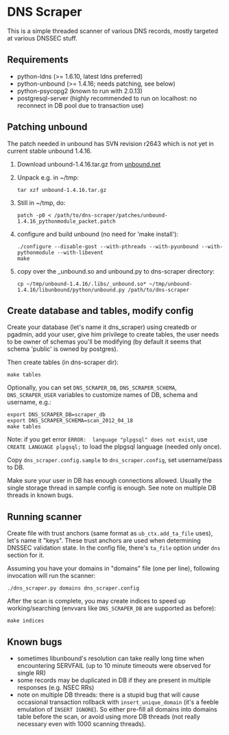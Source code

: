# DNS Scraper

This is a simple threaded scanner of various DNS records, mostly targeted at
various DNSSEC stuff.

## Requirements

* python-ldns (>= 1.6.10, latest ldns preferred)
* python-unbound (>= 1.4.16; needs patching, see below)
* python-psycopg2 (known to run with 2.0.13)
* postgresql-server (highly recommended to run on localhost: no reconnect in DB pool due to transaction use)

## Patching unbound

The patch needed in unbound has SVN revision r2643 which is not yet in current
stable unbound 1.4.16.

1. Download unbound-1.4.16.tar.gz from [unbound.net](http://unbound.net/download.html)
2. Unpack e.g. in ~/tmp: 

    `tar xzf unbound-1.4.16.tar.gz`

3. Still in ~/tmp, do: 

    `patch -p0 < /path/to/dns-scraper/patches/unbound-1.4.16_pythonmodule_packet.patch`

4. configure and build unbound (no need for 'make install'):

    `./configure --disable-gost --with-pthreads --with-pyunbound --with-pythonmodule --with-libevent`  
    `make`

5. copy over the _unbound.so and unbound.py to dns-scraper directory:

    `cp ~/tmp/unbound-1.4.16/.libs/_unbound.so* ~/tmp/unbound-1.4.16/libunbound/python/unbound.py /path/to/dns-scraper`

## Create database and tables, modify config

Create your database (let's name it dns_scraper) using createdb or pgadmin, add
your user, give him privilege to create tables, the user needs to be owner of schemas
you'll be modifying (by default it seems that schema 'public' is owned by postgres).

Then create tables (in dns-scraper dir):

    make tables

Optionally, you can set `DNS_SCRAPER_DB`, `DNS_SCRAPER_SCHEMA`,
`DNS_SCRAPER_USER` variables to customize names of DB, schema and username,
e.g.:

    export DNS_SCRAPER_DB=scraper_db
    export DNS_SCRAPER_SCHEMA=scan_2012_04_18
    make tables

Note: if you get error `ERROR:  language "plpgsql" does not exist`, use `CREATE LANGUAGE plpgsql;` to
load the plpgsql language (needed only once).

Copy `dns_scraper.config.sample` to `dns_scraper.config`, set username/pass to DB.

Make sure your user in DB has enough connections allowed. Usually the single
storage thread in sample config is enough. See note on multiple DB threads in
known bugs.


## Running scanner

Create file with trust anchors (same format as `ub_ctx.add_ta_file` uses), let's
name it "keys". These trust anchors are used when determining DNSSEC validation
state. In the config file, there's `ta_file` option under `dns` section for it.

Assuming you have your domains in "domains" file (one per line), following
invocation will run the scanner:

    ./dns_scraper.py domains dns_scraper.config

After the scan is complete, you may create indices to speed up working/searching 
(envvars like `DNS_SCRAPER_DB` are supported as before):

    make indices

## Known bugs

- sometimes libunbound's resolution can take really long time when encountering
  SERVFAIL (up to 10 minute timeouts were observed for single RR)
- some records may be duplicated in DB if they are present in multiple
  responses (e.g. NSEC RRs)
- note on multiple DB threads: there is a stupid bug that will cause occasional
  transaction rollback with `insert_unique_domain` (it's a feeble emulation of
  `INSERT IGNORE`).  So either pre-fill all domains into domains table before
  the scan, or avoid using more DB threads (not really necessary even with 1000
  scanning threads).

